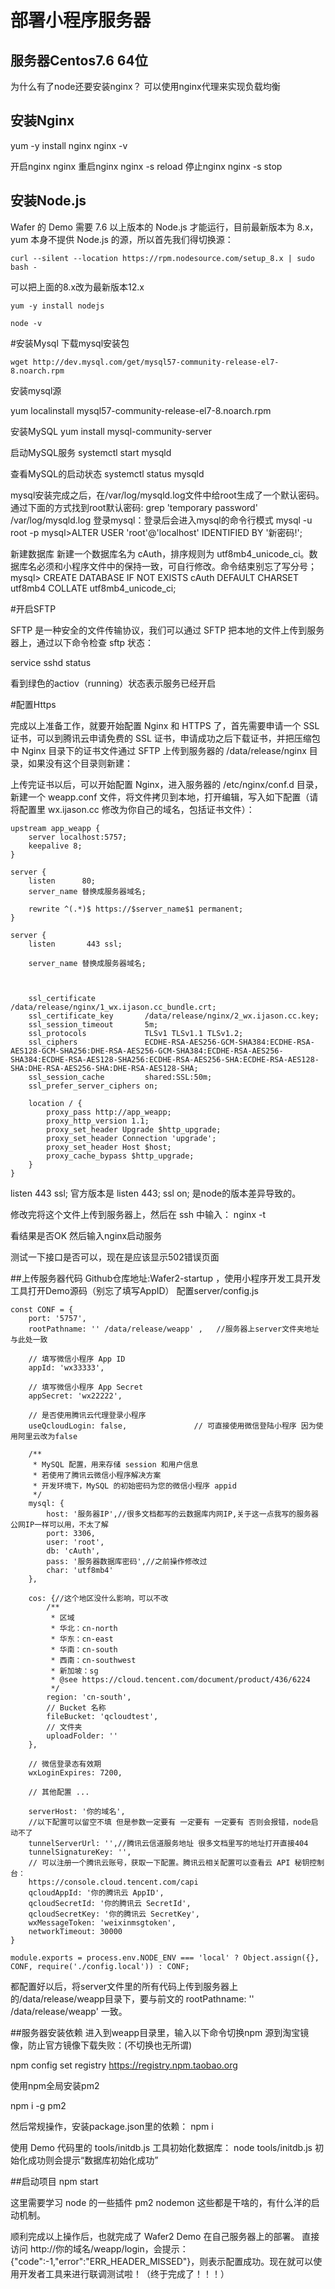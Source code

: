# 部署小程序服务器

## 服务器Centos7.6 64位

为什么有了node还要安装nginx？
可以使用nginx代理来实现负载均衡

## 安装Nginx

yum -y install nginx
nginx -v

开启nginx
nginx
重启nginx
nginx -s reload
停止nginx
nginx -s stop

## 安装Node.js

Wafer 的 Demo 需要 7.6 以上版本的 Node.js 才能运行，目前最新版本为 8.x，yum 本身不提供 Node.js 的源，所以首先我们得切换源：

```shell
curl --silent --location https://rpm.nodesource.com/setup_8.x | sudo bash -
```

可以把上面的8.x改为最新版本12.x
```
yum -y install nodejs
```
```
node -v
```

#安装Mysql
下载mysql安装包
```
wget http://dev.mysql.com/get/mysql57-community-release-el7-8.noarch.rpm
```
安装mysql源

yum localinstall mysql57-community-release-el7-8.noarch.rpm

安装MySQL
yum install mysql-community-server

启动MySQL服务
systemctl start mysqld

查看MySQL的启动状态
systemctl status mysqld



mysql安装完成之后，在/var/log/mysqld.log文件中给root生成了一个默认密码。通过下面的方式找到root默认密码:
grep 'temporary password' /var/log/mysqld.log
登录mysql：登录后会进入mysql的命令行模式
mysql -u root -p
mysql>ALTER USER 'root'@'localhost' IDENTIFIED BY '新密码!';


新建数据库
新建一个数据库名为 cAuth，排序规则为 utf8mb4_unicode_ci。数据库名必须和小程序文件中的保持一致，可自行修改。命令结束别忘了写分号；
mysql> CREATE DATABASE IF NOT EXISTS cAuth DEFAULT CHARSET utf8mb4 COLLATE utf8mb4_unicode_ci;


#开启SFTP

SFTP 是一种安全的文件传输协议，我们可以通过 SFTP 把本地的文件上传到服务器上，通过以下命令检查 sftp 状态：

service sshd status

看到绿色的actiov（running）状态表示服务已经开启

#配置Https


完成以上准备工作，就要开始配置 Nginx 和 HTTPS 了，首先需要申请一个 SSL 证书，可以到腾讯云申请免费的 SSL 证书，申请成功之后下载证书，并把压缩包中 Nginx 目录下的证书文件通过 SFTP 上传到服务器的 /data/release/nginx 目录，如果没有这个目录则新建：

上传完证书以后，可以开始配置 Nginx，进入服务器的 /etc/nginx/conf.d 目录，新建一个 weapp.conf 文件，将文件拷贝到本地，打开编辑，写入如下配置（请将配置里 wx.ijason.cc 修改为你自己的域名，包括证书文件）：
```
upstream app_weapp {
    server localhost:5757;
    keepalive 8;
}

server {
    listen      80;
    server_name 替换成服务器域名;

    rewrite ^(.*)$ https://$server_name$1 permanent;
}

server {
    listen       443 ssl;

    server_name 替换成服务器域名;



    ssl_certificate           /data/release/nginx/1_wx.ijason.cc_bundle.crt;
    ssl_certificate_key       /data/release/nginx/2_wx.ijason.cc.key;
    ssl_session_timeout       5m;
    ssl_protocols             TLSv1 TLSv1.1 TLSv1.2;
    ssl_ciphers               ECDHE-RSA-AES256-GCM-SHA384:ECDHE-RSA-AES128-GCM-SHA256:DHE-RSA-AES256-GCM-SHA384:ECDHE-RSA-AES256-SHA384:ECDHE-RSA-AES128-SHA256:ECDHE-RSA-AES256-SHA:ECDHE-RSA-AES128-SHA:DHE-RSA-AES256-SHA:DHE-RSA-AES128-SHA;
    ssl_session_cache         shared:SSL:50m;
    ssl_prefer_server_ciphers on;

    location / {
        proxy_pass http://app_weapp;
        proxy_http_version 1.1;
        proxy_set_header Upgrade $http_upgrade;
        proxy_set_header Connection 'upgrade';
        proxy_set_header Host $host;
        proxy_cache_bypass $http_upgrade;
    }
}
```
listen       443 ssl;
官方版本是
listen      443;
ssl on;
是node的版本差异导致的。

修改完将这个文件上传到服务器上，然后在 ssh 中输入：
nginx -t

看结果是否OK
然后输入nginx启动服务

测试一下接口是否可以，现在是应该显示502错误页面

##上传服务器代码
Github仓库地址:Wafer2-startup ，使用小程序开发工具开发工具打开Demo源码（别忘了填写AppID）
配置server/config.js

```
const CONF = {
    port: '5757',
    rootPathname: '' /data/release/weapp' ,   //服务器上server文件夹地址与此处一致

    // 填写微信小程序 App ID
    appId: 'wx33333',       

    // 填写微信小程序 App Secret
    appSecret: 'wx22222',

    // 是否使用腾讯云代理登录小程序
    useQcloudLogin: false,               // 可直接使用微信登陆小程序 因为使用阿里云改为false

    /**
     * MySQL 配置，用来存储 session 和用户信息
     * 若使用了腾讯云微信小程序解决方案
     * 开发环境下，MySQL 的初始密码为您的微信小程序 appid
     */
    mysql: {
        host: '服务器IP',//很多文档都写的云数据库内网IP,关于这一点我写的服务器公网IP一样可以用，不太了解
        port: 3306,
        user: 'root',
        db: 'cAuth',
        pass: '服务器数据库密码',//之前操作修改过
        char: 'utf8mb4'
    },

    cos: {//这个地区没什么影响，可以不改
        /**
         * 区域
         * 华北：cn-north
         * 华东：cn-east
         * 华南：cn-south
         * 西南：cn-southwest
         * 新加坡：sg
         * @see https://cloud.tencent.com/document/product/436/6224
         */
        region: 'cn-south',
        // Bucket 名称
        fileBucket: 'qcloudtest',
        // 文件夹
        uploadFolder: ''
    },

    // 微信登录态有效期
    wxLoginExpires: 7200,

    // 其他配置 ...

    serverHost: '你的域名',
    //以下配置可以留空不填 但是参数一定要有 一定要有 一定要有 否则会报错，node启动不了
    tunnelServerUrl: '',//腾讯云信道服务地址 很多文档里写的地址打开直接404
    tunnelSignatureKey: '',
    // 可以注册一个腾讯云账号，获取一下配置。腾讯云相关配置可以查看云 API 秘钥控制台：
    https://console.cloud.tencent.com/capi
    qcloudAppId: '你的腾讯云 AppID',
    qcloudSecretId: '你的腾讯云 SecretId',
    qcloudSecretKey: '你的腾讯云 SecretKey',
    wxMessageToken: 'weixinmsgtoken',
    networkTimeout: 30000
}

module.exports = process.env.NODE_ENV === 'local' ? Object.assign({}, CONF, require('./config.local')) : CONF;
```

都配置好以后，将server文件里的所有代码上传到服务器上的/data/release/weapp目录下，要与前文的 rootPathname: '' /data/release/weapp' 一致。

##服务器安装依赖
进入到weapp目录里，输入以下命令切换npm 源到淘宝镜像，防止官方镜像下载失败：(不切换也无所谓)

npm config set registry https://registry.npm.taobao.org

使用npm全局安装pm2

npm i -g pm2

然后常规操作，安装package.json里的依赖：
npm i

使用 Demo 代码里的 tools/initdb.js 工具初始化数据库：
node tools/initdb.js
初始化成功则会提示“数据库初始化成功”

##启动项目
npm start

这里需要学习 node 的一些插件 pm2  nodemon 这些都是干啥的，有什么洋的启动机制。



顺利完成以上操作后，也就完成了 Wafer2 Demo 在自己服务器上的部署。
直接访问 http://你的域名/weapp/login，会提示：{"code":-1,"error":"ERR_HEADER_MISSED"}，则表示配置成功。现在就可以使用开发者工具来进行联调测试啦！（终于完成了！！！）
